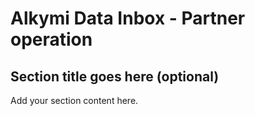 # Alkymi Data Inbox - Partner operation 

<head>
  <meta name="guidename" content="Integration"/>
  <meta name="context" content="GUID-e2a01253-2b43-44aa-9f5e-b5d7894f14ba"/>
</head>


## Section title goes here \(optional\)

Add your section content here.